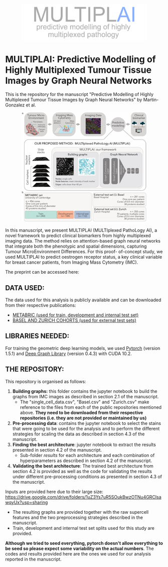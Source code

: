 <p align="center">
  <img src="MULTIPLAI.jpg" width="400" />
</p>

# MULTIPLAI: Predictive Modelling of Highly Multiplexed Tumour Tissue Images by Graph Neural Networks
This is the repository for the manuscript "Predictive Modelling of Highly Multiplexed Tumour Tissue Images by Graph Neural Networks" by Martin-Gonzalez et al.

<p align="center">
  <img src="fig1_v3.jpg" width="400" />
</p>

In this manuscript, we present MULTIPLAI  (MULTIplexed PathoLogy AI), a novel framework to predict clinical biomarkers from highly multiplexed imaging data. The method relies on attention-based graph neural networks that integrate both the phenotypic and spatial dimensions, capturing Tumour MicroEnvironment Differences. For this proof- of-concept study, we used MULTIPLAI to predict oestrogen receptor status, a key clinical variable for breast cancer patients, from Imaging Mass Cytometry (IMC). 

The preprint can be accessed here:

## DATA USED:

The data used for this analysis is publicly available and can be downloaded from their respective publications:

- [METABRIC (used for train, development and internal test set)](https://www.nature.com/articles/s43018-020-0026-6)
- [BASEL AND ZURICH COHORTS (used for external test sets)](https://www.nature.com/articles/s41586-019-1876-x)
  

## LIBRARIES NEEDED:

For training the geometric deep learning models, we used [Pytorch](https://pytorch.org) (version 1.5.1) and [Deep Graph Library](https://www.dgl.ai) (version 0.4.3) with CUDA 10.2. 

## THE REPOSITORY:



This repository is organised as follows:

1. **Building graphs:** this folder contains the jupyter notebook to build the graphs from IMC images as described in section 2.1 of the manuscript. 
   - The "single_cell_data.csv", "Basel.csv" and "Zurich.csv" make reference to the files from each of the public repositories mentioned above. **They need to be downloaded from their respective repositories (i.e. they are not provided or maintained by us)**
3. **Pre-processing data**: contains the jupyter notebook to select the stains that were going to be used for the analysis and to perform the different strategies for scaling the data as described in section 4.3 of the manuscript.
5. **Finding the best architecture**: jupyter notebook to extract the results presented in section 4.2 of the manuscript.
   - Sub-folder *results* for each architecture and each combination of hyperparameters as described in section 4.2 of the manuscript. 
8. **Validating the best architecture**: The trained best architecture from section 4.2 is provided as well as the code for validating the results under different pre-processing conditions as presented in section 4.3 of the manuscript.

Inputs are provided here due to their large size: https://drive.google.com/drive/folders/1uZ3Ys7uR5SOukBwzOTNu4GRCIsawqyUx?usp=sharing
   - The resulting graphs are provided together with the raw supercell features and the two preprocessing strategies described in the manuscript. 
   - Train, development and internal test set splits used for this study are provided. 
  
**Although we tried to seed everything, pytorch doesn't allow everything to be seed so please expect some variability on the actual numbers**. The codes and results provided here are the ones we used for our analysis reported in the manuscript.
